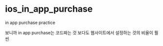 # ios_in_app_purchase
in app purchase practice

보니까 in app purchase는 코드짜는 것 보다도 웹사이트에서 설정하는 것의 비율이 훨씬 
